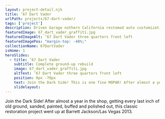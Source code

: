 ```yaml
---
layout: project-detail.njk
title: ’67 Dart Vader
urlPath: projects/67-dart-vader/
tags: ['project']
description: Driven Garage nothern California restomod auto customization and repair shop
featuredImage: 67_dart_vader_graffiti.jpg
featuredImageAlt: ’67 Dart Vader three quarters front left
featuredImagePos: "margin-top: -48%;"
collectionName: 67DartVader
isHome: 1
heroSlides:
  - title: ’67 Dart Vader
    subtitle: Complete ground-up rebuild
    image: 67_dart_vader_graffiti.jpg
    altText: ’67 Dart Vader three quarters front left
    position: 0px -70px
    text: Join the Dark Side! This is one fine MOPAR! After almost a year in the shop, getting every last inch of old ground, sanded, painted, buffed and polished out, this classic restoration project went up at Barrett Jackson/Las Vegas 2013.
    slidelayout:
---
```



Join the Dark Side! After almost a year in the shop, getting every last inch of old ground, sanded, painted, buffed and polished out, this classic restoration project went up at Barrett Jackson/Las Vegas 2013.
